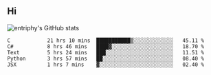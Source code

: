 ## Hi
![entriphy's GitHub stats](https://github-readme-stats.vercel.app/api?username=entriphy&show_icons=true&title_color=2196F3&bg_color=212121&text_color=FAFAFA&hide_border=true)
<!--START_SECTION:waka-->

```text
C            21 hrs 10 mins  ███████████▒░░░░░░░░░░░░░   45.11 %
C#           8 hrs 46 mins   ████▓░░░░░░░░░░░░░░░░░░░░   18.70 %
Text         5 hrs 24 mins   ███░░░░░░░░░░░░░░░░░░░░░░   11.51 %
Python       3 hrs 57 mins   ██░░░░░░░░░░░░░░░░░░░░░░░   08.40 %
JSX          1 hrs 7 mins    ▓░░░░░░░░░░░░░░░░░░░░░░░░   02.40 %
```

<!--END_SECTION:waka-->
